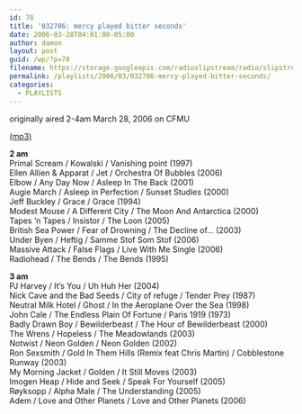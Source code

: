 ```yaml
---
id: 78
title: '032706: mercy played bitter seconds'
date: 2006-03-28T04:01:00-05:00
author: damon
layout: post
guid: /wp/?p=78
filename: https://storage.googleapis.com/radioslipstream/radio/slipstream032706.mp3
permalink: /playlists/2006/03/032706-mercy-played-bitter-seconds/
categories:
  - PLAYLISTS
---
```

originally aired 2-4am March 28, 2006 on CFMU

[(mp3)](https://storage.googleapis.com/radioslipstream/radio/slipstream032706.mp3)

**2 am**  
Primal Scream / Kowalski / Vanishing point (1997)  
Ellen Allien & Apparat / Jet / Orchestra Of Bubbles (2006)  
Elbow / Any Day Now / Asleep In The Back (2001)  
Augie March / Asleep in Perfection / Sunset Studies (2000)  
Jeff Buckley / Grace / Grace (1994)  
Modest Mouse / A Different City / The Moon And Antarctica (2000)  
Tapes ‘n Tapes / Insistor / The Loon (2005)  
British Sea Power / Fear of Drowning / The Decline of… (2003)  
Under Byen / Heftig / Samme Stof Som Stof (2006)  
Massive Attack / False Flags / Live With Me Single (2006)  
Radiohead / The Bends / The Bends (1995)

**3 am**  
PJ Harvey / It’s You / Uh Huh Her (2004)  
Nick Cave and the Bad Seeds / City of refuge / Tender Prey (1987)  
Neutral Milk Hotel / Ghost / In the Aeroplane Over the Sea (1998)  
John Cale / The Endless Plain Of Fortune / Paris 1919 (1973)  
Badly Drawn Boy / Bewilderbeast / The Hour of Bewilderbeast (2000)  
The Wrens / Hopeless / The Meadowlands (2003)  
Notwist / Neon Golden / Neon Golden (2002)  
Ron Sexsmith / Gold In Them Hills (Remix feat Chris Martin) / Cobblestone Runway (2003)  
My Morning Jacket / Golden / It Still Moves (2003)  
Imogen Heap / Hide and Seek / Speak For Yourself (2005)  
Røyksopp / Alpha Male / The Understanding (2005)  
Adem / Love and Other Planets / Love and Other Planets (2006)